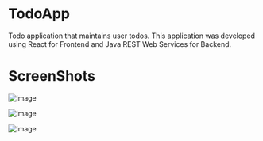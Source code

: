 # TodoApp
Todo application that maintains user todos. This application was developed using React for Frontend and Java REST Web Services for Backend.

# **ScreenShots**

![image](https://user-images.githubusercontent.com/4611827/120640712-6ee88900-c490-11eb-8acd-6ca0b441d0d7.png)

![image](https://user-images.githubusercontent.com/4611827/120640791-81fb5900-c490-11eb-8b14-0984836cd10b.png)

![image](https://user-images.githubusercontent.com/4611827/120640830-8de71b00-c490-11eb-80ea-fea2dfc0e645.png)

